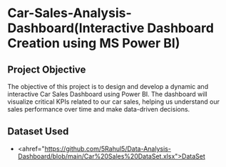 # Car-Sales-Analysis-Dashboard(Interactive Dashboard Creation using MS Power BI)
## Project Objective
The objective of this project is to design and develop a dynamic and interactive Car Sales Dashboard using Power BI. The dashboard will visualize critical KPIs related to our car sales, helping us understand our sales performance over time and make data-driven decisions.

## Dataset Used
- <ahref="https://github.com/5Rahul5/Data-Analysis-Dashboard/blob/main/Car%20Sales%20DataSet.xlsx">DataSet</a>
